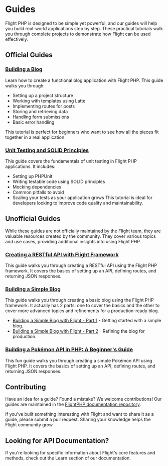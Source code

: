 # Guides

Flight PHP is designed to be simple yet powerful, and our guides will help you build real-world applications step by step. These practical tutorials walk you through complete projects to demonstrate how Flight can be used effectively.

## Official Guides

### [Building a Blog](/guides/blog)
Learn how to create a functional blog application with Flight PHP. This guide walks you through:
- Setting up a project structure
- Working with templates using Latte
- Implementing routes for posts
- Storing and retrieving data
- Handling form submissions
- Basic error handling

This tutorial is perfect for beginners who want to see how all the pieces fit together in a real application.

### [Unit Testing and SOLID Principles](/guides/unit-testing)

This guide covers the fundamentals of unit testing in Flight PHP applications. It includes:
- Setting up PHPUnit
- Writing testable code using SOLID principles
- Mocking dependencies
- Common pitfalls to avoid
- Scaling your tests as your application grows
This tutorial is ideal for developers looking to improve code quality and maintainability.

## Unofficial Guides

While these guides are not officially maintained by the Flight team, they are valuable resources created by the community. They cover various topics and use cases, providing additional insights into using Flight PHP.

### [Creating a RESTful API with Flight Framework](https://dev.to/n0nag0n/creating-a-restful-api-with-flight-framework-56lj)

This guide walks you through creating a RESTful API using the Flight PHP framework. It covers the basics of setting up an API, defining routes, and returning JSON responses.

### [Building a Simple Blog](https://dev.to/n0nag0n/building-a-simple-blog-with-flight-part-1-4ap8)

This guide walks you through creating a basic blog using the Flight PHP framework. It actually has 2 parts: one to cover the basics and the other to cover more advanced topics and refinements for a production-ready blog.

- [Building a Simple Blog with Flight - Part 1](https://dev.to/n0nag0n/building-a-simple-blog-with-flight-part-1-4ap8) - Getting started with a simple blog.
- [Building a Simple Blog with Flight - Part 2](https://dev.to/n0nag0n/building-a-simple-blog-with-flight-part-2-5acb) - Refining the blog for production.

### [Building a Pokémon API in PHP: A Beginner's Guide](https://dev.to/n0nag0n/building-a-pokemon-api-in-php-a-beginners-guide-3an8)

This fun guide walks you through creating a simple Pokémon API using Flight PHP. It covers the basics of setting up an API, defining routes, and returning JSON responses.

## Contributing

Have an idea for a guide? Found a mistake? We welcome contributions! Our guides are maintained in the [FlightPHP documentation repository](https://github.com/flightphp/docs).

If you've built something interesting with Flight and want to share it as a guide, please submit a pull request. Sharing your knowledge helps the Flight community grow.

## Looking for API Documentation?

If you're looking for specific information about Flight's core features and methods, check out the Learn section of our documentation.